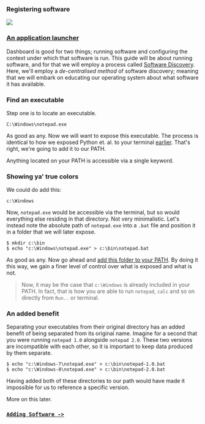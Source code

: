 ### Registering software

![](https://dl.dropbox.com/s/lhz9qa3qlmmheue/videoplaceholder.png)

### [An application launcher][applauncher]

Dashboard is good for two things; running software and configuring the context under which that software is run. This guide will be about running software, and for that we will employ a process called [Software Discovery][softdisc]. Here, we'll employ a *de-centralised method* of software discovery; meaning that we will embark on educating our operating system about what software it has available.

### Find an executable

Step one is to locate an executable.

```
C:\Windows\notepad.exe
```

As good as any. Now we will want to expose this executable. The process is identical to how we exposed Python et. al. to your terminal [earlier][PATH]. That's right, we're going to add it to our PATH.

Anything located on your PATH is accessible via a single keyword.

### Showing ya' true colors

We could do add this:

```
c:\Windows
```

Now, `notepad.exe` would be accessible via the terminal, but so would everything else residing in that directory. Not very minimalistic. Let's instead note the absolute path of `notepad.exe` into a `.bat` file and position it in a folder that we will later expose.

```
$ mkdir c:\bin
$ echo "c:\Windows\notepad.exe" > c:\bin\notepad.bat
```

As good as any. Now go ahead and [add this folder to your PATH][PATH]. By doing it this way, we gain a finer level of control over what is exposed and what is not.

> Now, it may be the case that `c:\Windows` is already included in your PATH. In fact, that is how you are able to run `notepad`, `calc` and so on directly from `Run..` or terminal.

### An added benefit

Separating your executables from their original directory has an added benefit of being separated from its original name. Imagine for a second that you were running `notepad 1.0` alongside `notepad 2.0`. These two versions are incompatible with each other, so it is important to keep data produced by them separate.

```
$ echo "c:\Windows-7\notepad.exe" > c:\bin\notepad-1.0.bat
$ echo "c:\Windows-8\notepad.exe" > c:\bin\notepad-2.0.bat
```

Having added both of these directories to our path would have made it impossible for us to reference a specific version.

More on this later.

### [`Adding Software ->`](../adding-software)


[softdisc]: http://rfc.abstractfactory.io/spec/21/
[applauncher]: http://en.wikipedia.org/wiki/Comparison_of_desktop_application_launchers
[PATH]: ../../installation/adding-to-path